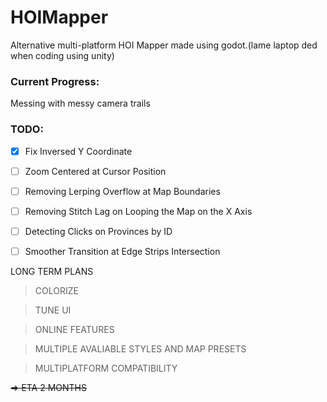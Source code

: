 # HOIMapper
Alternative multi-platform HOI Mapper made using godot.(lame laptop ded when coding using unity)

### Current Progress:
Messing with messy camera trails

### TODO:
- [x] Fix Inversed Y Coordinate

- [ ] Zoom Centered at Cursor Position

- [ ] Removing Lerping Overflow at Map Boundaries

- [ ] Removing Stitch Lag on Looping the Map on the X Axis

- [ ] Detecting Clicks on Provinces by ID

- [ ] Smoother Transition at Edge Strips Intersection

LONG TERM PLANS

>COLORIZE

>TUNE UI

>ONLINE FEATURES

>MULTIPLE AVALIABLE STYLES AND MAP PRESETS

>MULTIPLATFORM COMPATIBILITY

~~=> ETA 2 MONTHS~~